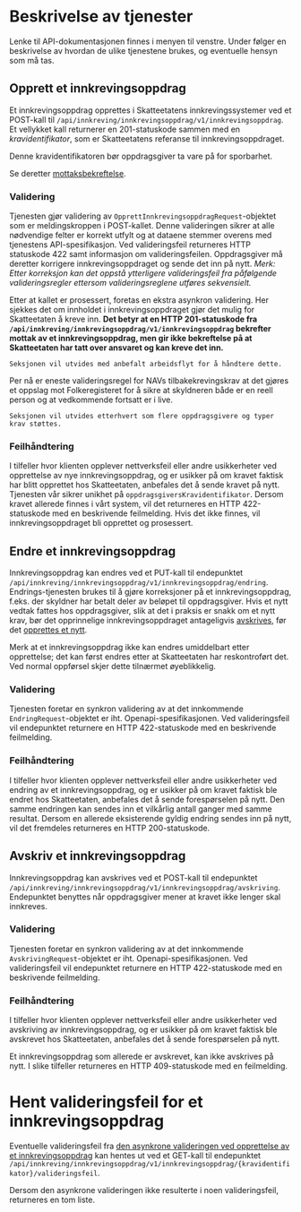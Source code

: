 # Beskrivelse av tjenester

Lenke til API-dokumentasjonen finnes i menyen til venstre.
Under følger en beskrivelse av hvordan de ulike tjenestene brukes, og eventuelle hensyn som må tas.

## Opprett et innkrevingsoppdrag

Et innkrevingsoppdrag opprettes i Skatteetatens innkrevingssystemer ved et POST-kall
til `/api/innkreving/innkrevingsoppdrag/v1/innkrevingsoppdrag`. Et vellykket kall returnerer en 201-statuskode sammen
med en *kravidentifikator*, som er Skatteetatens referanse til innkrevingsoppdraget.

Denne kravidentifikatoren bør oppdragsgiver ta vare på for sporbarhet.

Se deretter [mottaksbekreftelse](./mottaksbekreftelse).

### Validering

Tjenesten gjør validering av `OpprettInnkrevingsoppdragRequest`-objektet som er meldingskroppen i POST-kallet. Denne
valideringen sikrer at alle nødvendige felter er korrekt utfylt og at dataene stemmer overens med tjenestens
API-spesifikasjon. Ved valideringsfeil returneres HTTP statuskode 422 samt informasjon om valideringsfeilen.
Oppdragsgiver må deretter korrigere innkrevingsoppdraget og sende det inn på nytt. *Merk: Etter korreksjon kan det
oppstå ytterligere valideringsfeil fra påfølgende valideringsregler ettersom valideringsreglene utføres sekvensielt.*

Etter at kallet er prosessert, foretas en ekstra asynkron validering. Her sjekkes det om innholdet i
innkrevingsoppdraget gjør det mulig for Skatteetaten å kreve inn. **Det betyr at en HTTP 201-statuskode fra
`/api/innkreving/innkrevingsoppdrag/v1/innkrevingsoppdrag` bekrefter mottak av et innkrevingsoppdrag, men gir ikke
bekreftelse på at Skatteetaten har tatt over ansvaret og kan kreve det inn.**

    Seksjonen vil utvides med anbefalt arbeidsflyt for å håndtere dette.

Per nå er eneste valideringsregel for NAVs tilbakekrevingskrav at det gjøres et oppslag mot Folkeregisteret for å
sikre at skyldneren både er en reell person og at vedkommende fortsatt er i live.

    Seksjonen vil utvides etterhvert som flere oppdragsgivere og typer krav støttes.

### Feilhåndtering

I tilfeller hvor klienten opplever nettverksfeil eller andre usikkerheter ved opprettelse av nye innkrevingsoppdrag, og
er usikker på om kravet faktisk har blitt opprettet hos Skatteetaten, anbefales det å sende kravet på nytt. Tjenesten
vår sikrer unikhet på `oppdragsgiversKravidentifikator`. Dersom kravet allerede finnes i vårt system, vil det returneres
en HTTP 422-statuskode med en beskrivende feilmelding. Hvis det ikke finnes, vil innkrevingsoppdraget bli opprettet og
prosessert.

## Endre et innkrevingsoppdrag

Innkrevingsoppdrag kan endres ved et PUT-kall til endepunktet
`/api/innkreving/innkrevingsoppdrag/v1/innkrevingsoppdrag/endring`. Endrings-tjenesten brukes til å gjøre korreksjoner
på et innkrevingsoppdrag, f.eks. der skyldner har betalt deler av beløpet til oppdragsgiver. Hvis et nytt vedtak fattes
hos oppdragsgiver, slik at det i praksis er snakk om et nytt krav, bør det opprinnelige innkrevingsoppdraget
antageligvis [avskrives](#avskriv-et-innkrevingsoppdrag), før det [opprettes et nytt](#opprett-et-innkrevingsoppdrag).

Merk at et innkrevingsoppdrag ikke kan endres umiddelbart etter opprettelse; det kan først endres etter at Skatteetaten
har reskontroført det. Ved normal oppførsel skjer dette tilnærmet øyeblikkelig.

### Validering

Tjenesten foretar en synkron validering av at det innkommende `EndringRequest`-objektet er iht. Openapi-spesifikasjonen.
Ved valideringsfeil vil endepunktet returnere en HTTP 422-statuskode med en beskrivende feilmelding.

### Feilhåndtering

I tilfeller hvor klienten opplever nettverksfeil eller andre usikkerheter ved endring av et innkrevingsoppdrag, og er
usikker på om kravet faktisk ble endret hos Skatteetaten, anbefales det å sende forespørselen på nytt. Den samme
endringen kan sendes inn et vilkårlig antall ganger med samme resultat. Dersom en allerede eksisterende gyldig endring
sendes inn på nytt, vil det fremdeles returneres en HTTP 200-statuskode.

## Avskriv et innkrevingsoppdrag

Innkrevingsoppdrag kan avskrives ved et POST-kall til endepunktet
`/api/innkreving/innkrevingsoppdrag/v1/innkrevingsoppdrag/avskriving`. Endepunktet benyttes når oppdragsgiver mener at
kravet ikke lenger skal innkreves.

### Validering

Tjenesten foretar en synkron validering av at det innkommende `AvskrivingRequest`-objektet er iht.
Openapi-spesifikasjonen. Ved valideringsfeil vil endepunktet returnere en HTTP 422-statuskode med en beskrivende
feilmelding.

### Feilhåndtering

I tilfeller hvor klienten opplever nettverksfeil eller andre usikkerheter ved avskriving av innkrevingsoppdrag, og
er usikker på om kravet faktisk ble avskrevet hos Skatteetaten, anbefales det å sende forespørselen på nytt.

Et innkrevingsoppdrag som allerede er avskrevet, kan ikke avskrives på nytt. I slike tilfeller returneres en HTTP
409-statuskode med en feilmelding.

# Hent valideringsfeil for et innkrevingsoppdrag

Eventuelle valideringsfeil fra [den asynkrone valideringen ved opprettelse av et innkrevingsoppdrag](#validering) kan
hentes ut ved et GET-kall til endepunktet
`/api/innkreving/innkrevingsoppdrag/v1/innkrevingsoppdrag/{kravidentifikator}/valideringsfeil`.

Dersom den asynkrone valideringen ikke resulterte i noen valideringsfeil, returneres en tom liste.